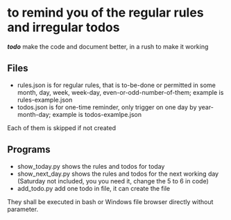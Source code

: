 # to remind you of the regular rules and irregular todos

***todo*** make the code and document better, in a rush to make it working

## Files

- rules.json is for regular rules, that is to-be-done or permitted in some month, day, week, week-day, even-or-odd-number-of-them; example is rules-example.json
- todos.json is for one-time reminder, only trigger on one day by year-month-day; example is todos-examlpe.json

Each of them is skipped if not created

## Programs

- show_today.py shows the rules and todos for today
- show_next_day.py shows the rules and todos for the next working day (Saturday not included, you you need it, change the 5 to 6 in code)
- add_todo.py add one todo in file, it can create the file

They shall be executed in bash or Windows file browser directly without parameter.
